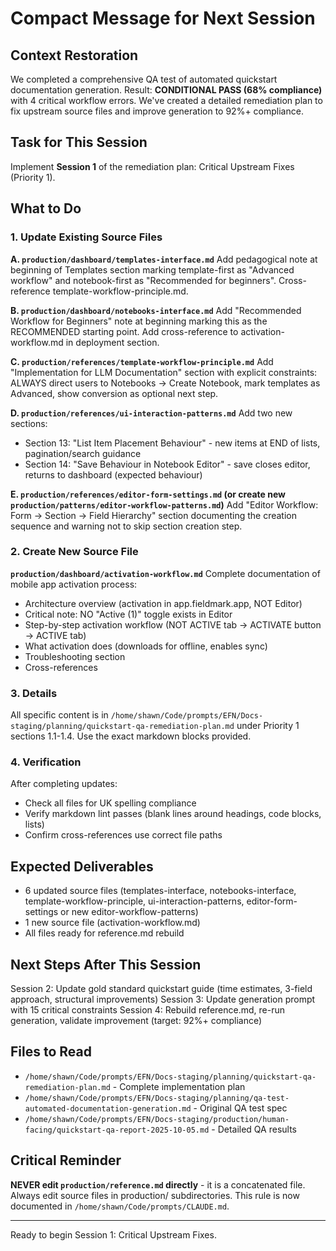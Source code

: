 # Compact Message for Next Session

## Context Restoration

We completed a comprehensive QA test of automated quickstart documentation generation. Result: **CONDITIONAL PASS (68% compliance)** with 4 critical workflow errors. We've created a detailed remediation plan to fix upstream source files and improve generation to 92%+ compliance.

## Task for This Session

Implement **Session 1** of the remediation plan: Critical Upstream Fixes (Priority 1).

## What to Do

### 1. Update Existing Source Files

**A. `production/dashboard/templates-interface.md`**
Add pedagogical note at beginning of Templates section marking template-first as "Advanced workflow" and notebook-first as "Recommended for beginners". Cross-reference template-workflow-principle.md.

**B. `production/dashboard/notebooks-interface.md`**
Add "Recommended Workflow for Beginners" note at beginning marking this as the RECOMMENDED starting point. Add cross-reference to activation-workflow.md in deployment section.

**C. `production/references/template-workflow-principle.md`**
Add "Implementation for LLM Documentation" section with explicit constraints: ALWAYS direct users to Notebooks → Create Notebook, mark templates as Advanced, show conversion as optional next step.

**D. `production/references/ui-interaction-patterns.md`**
Add two new sections:
- Section 13: "List Item Placement Behaviour" - new items at END of lists, pagination/search guidance
- Section 14: "Save Behaviour in Notebook Editor" - save closes editor, returns to dashboard (expected behaviour)

**E. `production/references/editor-form-settings.md` (or create new `production/patterns/editor-workflow-patterns.md`)**
Add "Editor Workflow: Form → Section → Field Hierarchy" section documenting the creation sequence and warning not to skip section creation step.

### 2. Create New Source File

**`production/dashboard/activation-workflow.md`**
Complete documentation of mobile app activation process:
- Architecture overview (activation in app.fieldmark.app, NOT Editor)
- Critical note: NO "Active (1)" toggle exists in Editor
- Step-by-step activation workflow (NOT ACTIVE tab → ACTIVATE button → ACTIVE tab)
- What activation does (downloads for offline, enables sync)
- Troubleshooting section
- Cross-references

### 3. Details

All specific content is in `/home/shawn/Code/prompts/EFN/Docs-staging/planning/quickstart-qa-remediation-plan.md` under Priority 1 sections 1.1-1.4. Use the exact markdown blocks provided.

### 4. Verification

After completing updates:
- Check all files for UK spelling compliance
- Verify markdown lint passes (blank lines around headings, code blocks, lists)
- Confirm cross-references use correct file paths

## Expected Deliverables

- 6 updated source files (templates-interface, notebooks-interface, template-workflow-principle, ui-interaction-patterns, editor-form-settings or new editor-workflow-patterns)
- 1 new source file (activation-workflow.md)
- All files ready for reference.md rebuild

## Next Steps After This Session

Session 2: Update gold standard quickstart guide (time estimates, 3-field approach, structural improvements)
Session 3: Update generation prompt with 15 critical constraints
Session 4: Rebuild reference.md, re-run generation, validate improvement (target: 92%+ compliance)

## Files to Read

- `/home/shawn/Code/prompts/EFN/Docs-staging/planning/quickstart-qa-remediation-plan.md` - Complete implementation plan
- `/home/shawn/Code/prompts/EFN/Docs-staging/planning/qa-test-automated-documentation-generation.md` - Original QA test spec
- `/home/shawn/Code/prompts/EFN/Docs-staging/production/human-facing/quickstart-qa-report-2025-10-05.md` - Detailed QA results

## Critical Reminder

**NEVER edit `production/reference.md` directly** - it is a concatenated file. Always edit source files in production/ subdirectories. This rule is now documented in `/home/shawn/Code/prompts/CLAUDE.md`.

---

Ready to begin Session 1: Critical Upstream Fixes.
